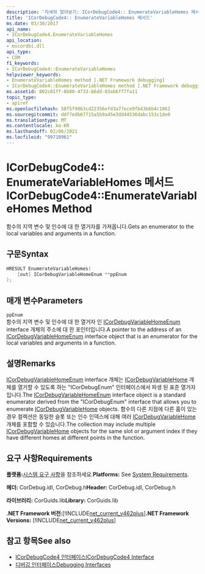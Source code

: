 ```yaml
---
description: '자세히 알아보기: ICorDebugCode4:: EnumerateVariableHomes 메서드'
title: 'ICorDebugCode4:: EnumerateVariableHomes 메서드'
ms.date: 03/30/2017
api_name:
- ICorDebugCode4.EnumerateVariableHomes
api_location:
- mscordbi.dll
api_type:
- COM
f1_keywords:
- ICorDebugCode4::EnumerateVariableHomes
helpviewer_keywords:
- EnumerateVariableHomes method [.NET Framework debugging]
- ICorDebugCode4::EnumerateVariableHomes method [.NET Framework debugging]
ms.assetid: 802c01ff-8b80-4733-b6dd-03ab6ff7fa11
topic_type:
- apiref
ms.openlocfilehash: 58f5f9063cd22356efd3a77ece9fb43b6b4c1062
ms.sourcegitcommit: ddf7edb67715a5b9a45e3dd44536dabc153c1de0
ms.translationtype: MT
ms.contentlocale: ko-KR
ms.lasthandoff: 02/06/2021
ms.locfileid: "99710961"
---
```

# <a name="icordebugcode4enumeratevariablehomes-method"></a><span data-ttu-id="03bf1-103">ICorDebugCode4:: EnumerateVariableHomes 메서드</span><span class="sxs-lookup"><span data-stu-id="03bf1-103">ICorDebugCode4::EnumerateVariableHomes Method</span></span>

<span data-ttu-id="03bf1-104">함수의 지역 변수 및 인수에 대 한 열거자를 가져옵니다.</span><span class="sxs-lookup"><span data-stu-id="03bf1-104">Gets an enumerator to the local variables and arguments in a function.</span></span>  
  
## <a name="syntax"></a><span data-ttu-id="03bf1-105">구문</span><span class="sxs-lookup"><span data-stu-id="03bf1-105">Syntax</span></span>  
  
```cpp  
HRESULT EnumerateVariableHomes(  
    [out] ICorDebugVariableHomeEnum **ppEnum  
);  
```  
  
## <a name="parameters"></a><span data-ttu-id="03bf1-106">매개 변수</span><span class="sxs-lookup"><span data-stu-id="03bf1-106">Parameters</span></span>  

 `ppEnum`  
 <span data-ttu-id="03bf1-107">함수의 지역 변수 및 인수에 대 한 열거자 인 [ICorDebugVariableHomeEnum](icordebugvariablehomeenum-interface.md) interface 개체의 주소에 대 한 포인터입니다.</span><span class="sxs-lookup"><span data-stu-id="03bf1-107">A pointer to the address of an [ICorDebugVariableHomeEnum](icordebugvariablehomeenum-interface.md) interface object that is an enumerator for the local variables and arguments in a function.</span></span>  
  
## <a name="remarks"></a><span data-ttu-id="03bf1-108">설명</span><span class="sxs-lookup"><span data-stu-id="03bf1-108">Remarks</span></span>  

 <span data-ttu-id="03bf1-109">[ICorDebugVariableHomeEnum](icordebugvariablehomeenum-interface.md) interface 개체는 [ICorDebugVariableHome](icordebugvariablehome-interface.md) 개체를 열거할 수 있도록 하는 "ICorDebugEnum" 인터페이스에서 파생 된 표준 열거자입니다.</span><span class="sxs-lookup"><span data-stu-id="03bf1-109">The [ICorDebugVariableHomeEnum](icordebugvariablehomeenum-interface.md) interface object is a standard enumerator derived from the "ICorDebugEnum" interface that allows you to enumerate [ICorDebugVariableHome](icordebugvariablehome-interface.md) objects.</span></span> <span data-ttu-id="03bf1-110">함수의 다른 지점에 다른 홈이 있는 경우 컬렉션은 동일한 슬롯 또는 인수 인덱스에 대해 여러 [ICorDebugVariableHome](icordebugvariablehome-interface.md) 개체를 포함할 수 있습니다.</span><span class="sxs-lookup"><span data-stu-id="03bf1-110">The collection may include multiple [ICorDebugVariableHome](icordebugvariablehome-interface.md) objects for the same slot or      argument index if they have different homes at different points in the      function.</span></span>  
  
## <a name="requirements"></a><span data-ttu-id="03bf1-111">요구 사항</span><span class="sxs-lookup"><span data-stu-id="03bf1-111">Requirements</span></span>  

 <span data-ttu-id="03bf1-112">**플랫폼:**[시스템 요구 사항](../../get-started/system-requirements.md)을 참조하세요.</span><span class="sxs-lookup"><span data-stu-id="03bf1-112">**Platforms:** See [System Requirements](../../get-started/system-requirements.md).</span></span>  
  
 <span data-ttu-id="03bf1-113">**헤더:** CorDebug.idl, CorDebug.h</span><span class="sxs-lookup"><span data-stu-id="03bf1-113">**Header:** CorDebug.idl, CorDebug.h</span></span>  
  
 <span data-ttu-id="03bf1-114">**라이브러리:** CorGuids.lib</span><span class="sxs-lookup"><span data-stu-id="03bf1-114">**Library:** CorGuids.lib</span></span>  
  
 <span data-ttu-id="03bf1-115">**.NET Framework 버전:**[!INCLUDE[net_current_v462plus](../../../../includes/net-current-v462plus-md.md)]</span><span class="sxs-lookup"><span data-stu-id="03bf1-115">**.NET Framework Versions:** [!INCLUDE[net_current_v462plus](../../../../includes/net-current-v462plus-md.md)]</span></span>  
  
## <a name="see-also"></a><span data-ttu-id="03bf1-116">참고 항목</span><span class="sxs-lookup"><span data-stu-id="03bf1-116">See also</span></span>

- [<span data-ttu-id="03bf1-117">ICorDebugCode4 인터페이스</span><span class="sxs-lookup"><span data-stu-id="03bf1-117">ICorDebugCode4 Interface</span></span>](icordebugcode4-interface.md)
- [<span data-ttu-id="03bf1-118">디버깅 인터페이스</span><span class="sxs-lookup"><span data-stu-id="03bf1-118">Debugging Interfaces</span></span>](debugging-interfaces.md)
